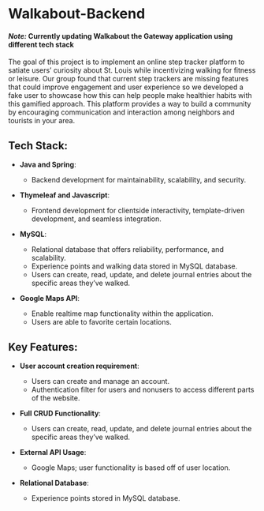 # Walkabout-Backend
#### *Note:* Currently updating Walkabout the Gateway application using different tech stack


The goal of this project is to implement an online step tracker platform to satiate users’ curiosity about St. Louis while incentivizing walking for fitness or leisure. Our group found that current step trackers are missing features that could improve engagement and user experience so we developed a fake user to showcase how this can help people make healthier habits with this gamified approach. This platform provides a way to build a community by encouraging communication and interaction among neighbors and tourists in your area.

## Tech Stack:
- **Java and Spring**:
    - Backend development for maintainability, scalability, and security.


- **Thymeleaf and Javascript**:
    - Frontend development for clientside interactivity, template-driven development, and seamless integration.


- **MySQL**:
    - Relational database that offers reliability, performance, and scalability.
    - Experience points and walking data stored in MySQL database.
    - Users can create, read, update, and delete journal entries about the specific areas they’ve walked.


- **Google Maps API**:
    - Enable realtime map functionality within the application.
    - Users are able to favorite certain locations.

## Key Features:

- **User account creation requirement**:
    - Users can create and manage an account.
    - Authentication filter for users and nonusers to access different parts of the website.


- **Full CRUD Functionality**:
    - Users can create, read, update, and delete journal entries about the specific areas they’ve walked.


- **External API Usage**:
    - Google Maps; user functionality is based off of user location.


- **Relational Database**:
    - Experience points stored in MySQL database.